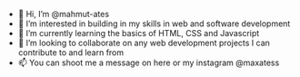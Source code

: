 - 👋 Hi, I’m @mahmut-ates
- 👀 I’m interested in building in my skills in web and software development
- 🌱 I’m currently learning the basics of HTML, CSS and Javascript
- 💞️ I’m looking to collaborate on any web development projects I can contribute to and learn from
- 📫 You can shoot me a message on here or my instagram @maxatess

<!---
mahmut-ates/mahmut-ates is a ✨ special ✨ repository because its `README.md` (this file) appears on your GitHub profile.
You can click the Preview link to take a look at your changes.
--->
